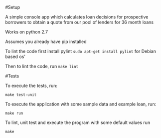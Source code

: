 #Setup

A simple console app which calculates loan decisions for prospective borrowers to
obtain a quote from our pool of lenders for 36 month loans

Works on python 2.7

Assumes you already have pip installed

To lint the code first install pylint `sudo apt-get install pylint` for Debian based os'

Then to lint the code, run
`make lint`

#Tests

To execute the tests, run:

`make test-unit`

To execute the application with some sample data and example loan, run:

`make run`


To lint, unit test and execute the program with some default values run

`make`
